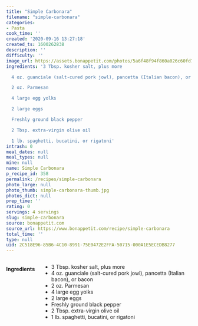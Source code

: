 ```yaml
---
title: "Simple Carbonara"
filename: "simple-carbonara"
categories:
- Pasta
cook_time: ''
created: '2020-09-16 13:27:18'
created_ts: 1600262838
description: ''
difficulty: ''
image_url: https://assets.bonappetit.com/photos/5a6f48f94f860a026c60fd71/3:2/w_1880,c_limit/pasta-carbonara.jpg
ingredients: '3 Tbsp. kosher salt, plus more

  4 oz. guanciale (salt-cured pork jowl), pancetta (Italian bacon), or bacon

  2 oz. Parmesan

  4 large egg yolks

  2 large eggs

  Freshly ground black pepper

  2 Tbsp. extra-virgin olive oil

  1 lb. spaghetti, bucatini, or rigatoni'
intrash: 0
meal_dates: null
meal_types: null
mine: null
name: Simple Carbonara
p_recipe_id: 358
permalink: /recipes/simple-carbonara
photo_large: null
photo_thumb: simple-carbonara-thumb.jpg
photos_dict: null
prep_time: ''
rating: 0
servings: 4 servings
slug: simple-carbonara
source: bonappetit.com
source_url: https://www.bonappetit.com/recipe/simple-carbonara
total_time: ''
type: null
uid: 2C518E96-85B6-4C10-8991-75E0472E2FFA-50715-000A1E5ECEDB8277
---
```

<div class="large-8 medium-7 columns" id="writeup">	</div><!-- #writeup -->
</div><!-- #row-one -->
<div class="row" id="row-two">	<div class="medium-4 small-5 columns" id="ingredients"><h4>Ingredients</h4><div class="box box-ingredients content"><ul>
<li>3 Tbsp. kosher salt, plus more</li>
<li>4 oz. guanciale (salt-cured pork jowl), pancetta (Italian bacon), or bacon</li>
<li>2 oz. Parmesan</li>
<li>4 large egg yolks</li>
<li>2 large eggs</li>
<li>Freshly ground black pepper</li>
<li>2 Tbsp. extra-virgin olive oil</li>
<li>1 lb. spaghetti, bucatini, or rigatoni</li>
</ul>
</div>	</div>	<div class="medium-6 small-7 columns" id="directions">	</div>